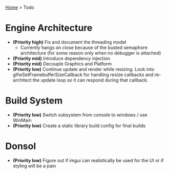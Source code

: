 [Home](./README.md) > Todo

# Engine Architecture 
* **(Priority high)** Fix and document the threading model
    * Currently hangs on close because of the busted semaphore architecture (for some reason only when no debugger is attached)
* **(Priority mid)** Introduce dependency injection
* **(Priority mid)** Decouple Graphics and Platform
* **(Priority low)** Continue update and render while resizing. Look into glfwSetFramebufferSizeCallback for handling resize callbacks and re-architect the update loop so it can respond during that callback.

# Build System
* **(Priority low)** Switch subsystem from console to windows / use WinMain
* **(Priority low)** Create a static library build config for final builds

# Donsol
* **(Priority low)** Figure out if imgui can realistically be used for the UI or if styling will be a pain
